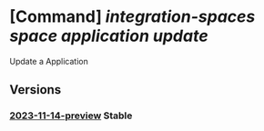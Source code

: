 # [Command] _integration-spaces space application update_

Update a Application

## Versions

### [2023-11-14-preview](/Resources/mgmt-plane/L3N1YnNjcmlwdGlvbnMve30vcmVzb3VyY2Vncm91cHMve30vcHJvdmlkZXJzL21pY3Jvc29mdC5pbnRlZ3JhdGlvbnNwYWNlcy9zcGFjZXMve30vYXBwbGljYXRpb25zL3t9/2023-11-14-preview.xml) **Stable**

<!-- mgmt-plane /subscriptions/{}/resourcegroups/{}/providers/microsoft.integrationspaces/spaces/{}/applications/{} 2023-11-14-preview -->
